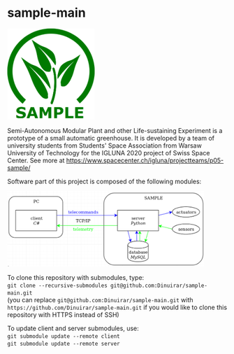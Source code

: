 # sample-main

<img src="img/logo.png" alt="logo"
	title="sample_logo" width="200"/>

Semi-Autonomous Modular Plant and other Life-sustaining Experiment is a prototype of a small automatic greenhouse. It is developed by a team of university students from Students' Space Association from Warsaw University of Technology for the IGLUNA 2020 project of Swiss Space Center. See more at https://www.spacecenter.ch/igluna/projectteams/p05-sample/

Software part of this project is composed of the following modules:

<img src="img/components_diagram.png" alt="components diagram"
	title="components diagram" width="450"/>

To clone this repository with submodules, type:  
`git clone --recursive-submodules git@github.com:Dinuirar/sample-main.git`  
(you can replace `git@github.com:Dinuirar/sample-main.git` with `https://github.com/Dinuirar/sample-main.git` if you would like to clone this repository with HTTPS instead of SSH)

To update client and server submodules, use:  
`git submodule update --remote client`  
`git submodule update --remote server`  
